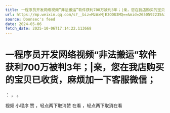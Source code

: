 ```yaml
---
title: 一程序员开发网络视频“非法搬运”软件获利700万被判3年；|亲，您在我店购买的宝贝已收货，麻烦加一下客服微信；
url: https://mp.weixin.qq.com/s?__biz=MzAxMjE3ODU3MQ==&mid=2650592235&idx=1&sn=7ae83b8e52d40e293be6180c2534eee4
source: Doonsec's feed
date: 2024-05-06
fetch_date: 2025-10-06T17:14:22.113668
---
```


# 一程序员开发网络视频“非法搬运”软件获利700万被判3年；|亲，您在我店购买的宝贝已收货，麻烦加一下客服微信；

：
，
。

视频
小程序
赞
，轻点两下取消赞
在看
，轻点两下取消在看